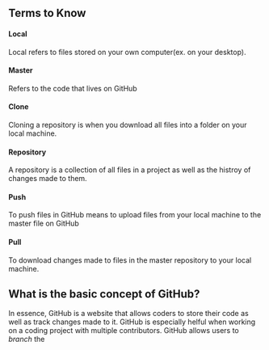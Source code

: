 ## Terms to Know
#### Local
Local refers to files stored on your own computer(ex. on your desktop). 
#### Master
Refers to the code that lives on GitHub
#### Clone
Cloning a repository is when you download all files into a folder on your local machine. 
#### Repository
A repository is a collection of all files in a project as well as the histroy of changes made to them. 
#### Push 
To push files in GitHub means to upload files from your local machine to the master file on GitHub
#### Pull
To download changes made to files in the master repository to your local machine. 
## What is the basic concept of GitHub? 
In essence, GitHub is a website that allows coders to store their code as well as track changes made to it. GitHub is especially helful when 
working on a coding project with multiple contributors. GitHub allows users to *branch* the
